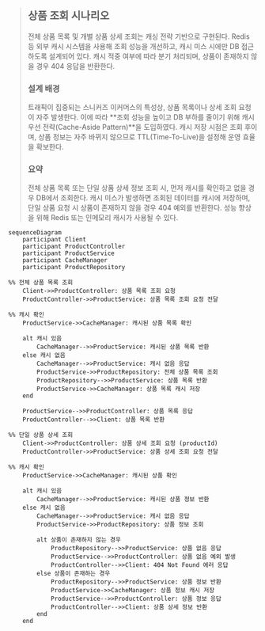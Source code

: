 >## 상품 조회 시나리오
> 
>전체 상품 목록 및 개별 상품 상세 조회는 캐싱 전략 기반으로 구현된다.
Redis 등 외부 캐시 시스템을 사용해 조회 성능을 개선하고, 캐시 미스 시에만 DB 접근하도록 설계되어 있다.
캐시 적중 여부에 따라 분기 처리되며, 상품이 존재하지 않을 경우 404 응답을 반환한다.
>
>### **설계 배경**
> 
>트래픽이 집중되는 스니커즈 이커머스의 특성상, 상품 목록이나 상세 조회 요청이 자주 발생한다.
이에 따라 **조회 성능을 높이고 DB 부하를 줄이기 위해 캐시 우선 전략(Cache-Aside Pattern)**을 도입하였다.
캐시 저장 시점은 조회 후이며, 상품 정보는 자주 바뀌지 않으므로 TTL(Time-To-Live)을 설정해 운영 효율을 확보한다.
> 
> ### 요약
> 전체 상품 목록 또는 단일 상품 상세 정보 조회 시, 먼저 캐시를 확인하고 없을 경우 DB에서 조회한다.
캐시 미스가 발생하면 조회된 데이터를 캐시에 저장하며,
단일 상품 요청 시 상품이 존재하지 않을 경우 404 예외를 반환한다.
성능 향상을 위해 Redis 또는 인메모리 캐시가 사용될 수 있다.

```mermaid
sequenceDiagram
    participant Client
    participant ProductController
    participant ProductService
    participant CacheManager
    participant ProductRepository

%% 전체 상품 목록 조회
    Client->>ProductController: 상품 목록 조회 요청
    ProductController->>ProductService: 상품 목록 조회 요청 전달

%% 캐시 확인
    ProductService->>CacheManager: 캐시된 상품 목록 확인

    alt 캐시 있음
        CacheManager-->>ProductService: 캐시된 상품 목록 반환
    else 캐시 없음
        CacheManager-->>ProductService: 캐시 없음 응답
        ProductService->>ProductRepository: 전체 상품 목록 조회
        ProductRepository-->>ProductService: 상품 목록 반환
        ProductService->>CacheManager: 상품 목록 캐시 저장
    end

    ProductService-->>ProductController: 상품 목록 응답
    ProductController-->>Client: 상품 목록 반환

%% 단일 상품 상세 조회
    Client->>ProductController: 상품 상세 조회 요청 (productId)
    ProductController->>ProductService: 상품 상세 조회 요청 전달

%% 캐시 확인
    ProductService->>CacheManager: 캐시된 상품 확인

    alt 캐시 있음
        CacheManager-->>ProductService: 캐시된 상품 정보 반환
    else 캐시 없음
        CacheManager-->>ProductService: 캐시 없음 응답
        ProductService->>ProductRepository: 상품 정보 조회

        alt 상품이 존재하지 않는 경우
            ProductRepository-->>ProductService: 상품 없음 응답
            ProductService-->>ProductController: 상품 없음 예외 발생
            ProductController-->>Client: 404 Not Found 에러 응답
        else 상품이 존재하는 경우
            ProductRepository-->>ProductService: 상품 정보 반환
            ProductService->>CacheManager: 상품 정보 캐시 저장
            ProductService-->>ProductController: 상품 정보 응답
            ProductController-->>Client: 상품 상세 정보 반환
        end
    end

```